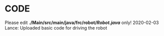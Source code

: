 # CODE
Please edit **./Main/src/main/java/frc/robot/*Robot.java*** only!
2020-02-03 Lance: Uploaded basic code for driving the robot
